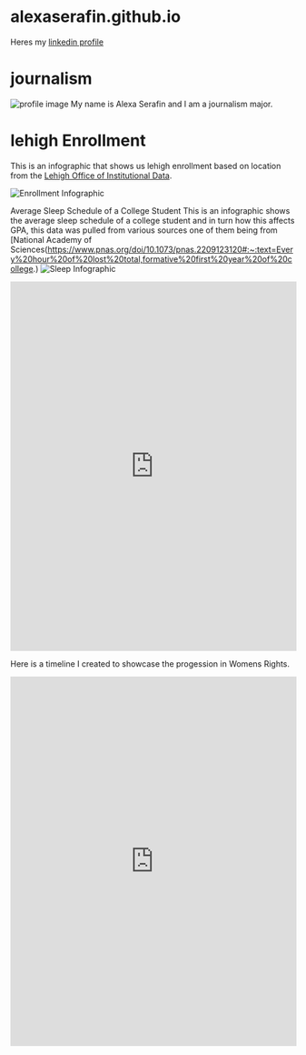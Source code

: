 # alexaserafin.github.io 
Heres my [linkedin profile](https://www.linkedin.com/in/alexa-serafin-8353612b4/)
# journalism
![profile image](https://github.com/alexaserafin/alexaserafin.github.io/blob/main/IMG_0474.jpg?raw=true)
My name is Alexa Serafin and I am a journalism major.

# lehigh Enrollment 
This is an infographic that shows us lehigh enrollment based on location from the [Lehigh Office of Institutional Data](https://data.lehigh.edu/sites/data.lehigh.edu/files/LUprofile_2024.pdf).

![Enrollment Infographic](https://github.com/alexaserafin/alexaserafin.github.io/blob/main/Orange%20and%20Gray%20Simple%20Informational%20Infographic.jpg?raw=true)

Average Sleep Schedule of a College Student
This is an infographic shows the average sleep schedule of a college student and in turn how this affects GPA, this data was pulled from various sources one of them being from [National Academy of Sciences(https://www.pnas.org/doi/10.1073/pnas.2209123120#:~:text=Every%20hour%20of%20lost%20total,formative%20first%20year%20of%20college.) 
![Sleep Infographic](https://github.com/alexaserafin/alexaserafin.github.io/blob/main/College%20Sleep%20Habits-%20Data.png?raw=true)

<iframe src='https://cdn.knightlab.com/libs/timeline3/latest/embed/index.html?source=1vxMgoyn3pmU4Ib9Pd0Du_DReBFHproRlEBUqSJ0PCIs&font=Default&lang=en&initial_zoom=2&height=650' width='100%' height='650' webkitallowfullscreen mozallowfullscreen allowfullscreen frameborder='0'></iframe> 

Here is a timeline I created to showcase the progession in Womens Rights. 
<iframe src='https://cdn.knightlab.com/libs/timeline3/latest/embed/index.html?source=1OkX17kauHtqyt0xwIeFmvajakNaK7Lke3Y6b1pb4N5g&font=Default&lang=en&initial_zoom=2&height=650' width='100%' height='650' webkitallowfullscreen mozallowfullscreen allowfullscreen frameborder='0'></iframe>
